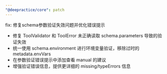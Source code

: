 ```yaml
---
"@deepractice/core": patch
---
```


fix: 修复schema参数验证失效问题并优化错误提示

- 修复 ToolValidator 和 ToolError 未正确读取 schema.parameters 导致的验证失效
- 统一使用 schema.environment 进行环境变量验证，移除过时的 metadata.envVars
- 在参数验证错误提示中添加查看 manual 的建议
- 增强验证错误信息，提供更详细的 missing/typeErrors 信息

